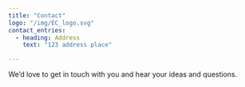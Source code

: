 ```yaml
---
title: "Contact"
logo: "/img/EC_logo.svg"
contact_entries:
  - heading: Address
    text: "123 address place"

---
```


We’d love to get in touch with you and hear your ideas and
questions.
